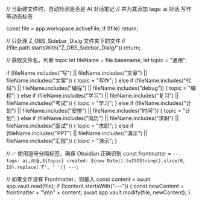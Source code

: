 // 当新建文件时，自动检测是否是 AI 对话笔记
// 并为其添加 tags: ai,对话,写作 等动态标签

const file = app.workspace.activeFile;
if (!file) return;

// 只处理 Z_OBS_Sidebar_Dialg 文件夹下的文件
if (!file.path.startsWith("Z_OBS_Sidebar_Dialg/")) return;

// 获取文件名，判断 topic
let fileName = file.basename;
let topic = "通用";

if (fileName.includes("写") || fileName.includes("文章") || fileName.includes("文案")) {
    topic = "写作";
} else if (fileName.includes("代码") || fileName.includes("编程") || fileName.includes("debug")) {
    topic = "编程";
} else if (fileName.includes("学习") || fileName.includes("复习") || fileName.includes("考试")) {
    topic = "学习";
} else if (fileName.includes("计划") || fileName.includes("安排") || fileName.includes("时间")) {
    topic = "计划";
} else if (fileName.includes("简历") || fileName.includes("求职") || fileName.includes("面试")) {
    topic = "求职";
} else if (fileName.includes("PPT") || fileName.includes("演示") || fileName.includes("汇报")) {
    topic = "演示";
}

// ✅ 使用逗号分隔标签，确保 Obsidian 正确识别
const frontmatter = `---
tags: ai,对话,${topic}
created: ${new Date().toISOString().slice(0, 19).replace('T', ' ')}
---`;

// 如果文件没有 Frontmatter，则插入
const content = await app.vault.read(file);
if (!content.startsWith("---")) {
    const newContent = frontmatter + "\n\n" + content;
    await app.vault.modify(file, newContent);
}